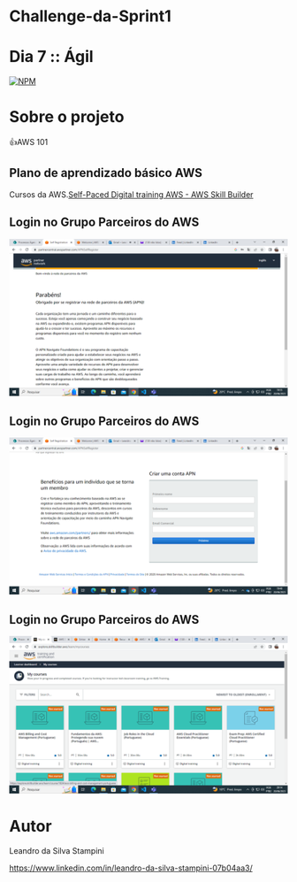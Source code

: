
# Challenge-da-Sprint1
# Dia 7 :: Ágil

[![NPM](https://img.shields.io/npm/l/react)](https://github.com/LeandrodaSilvaStampini/Challenge-da-Sprint-1/blob/main/LICENSE)
# Sobre o projeto
👍AWS 101



## Plano de aprendizado básico AWS

Cursos da AWS.[Self-Paced Digital training AWS - AWS Skill Builder](https://explore.skillbuilder.aws/learn/lp/1543/Cloud%2520Essentials%2520Learning%2520Plan%2520%28Portuguese%29)





##  Login no Grupo Parceiros do AWS
![imagem1](https://github.com/LeandrodaSilvaStampini/Challenge-da-Sprint-1/blob/main/imagem6.png)

## Login no Grupo Parceiros do AWS
![imagem3](https://github.com/LeandrodaSilvaStampini/Challenge-da-Sprint-1/blob/main/imagem9.png)

## Login no Grupo Parceiros do AWS
![imagem2](https://github.com/LeandrodaSilvaStampini/Challenge-da-Sprint-1/blob/main/imagem5.png)


# Autor

Leandro da Silva Stampini

https://www.linkedin.com/in/leandro-da-silva-stampini-07b04aa3/
